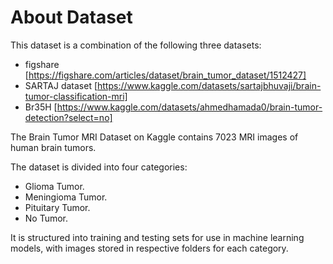 # About Dataset
This dataset is a combination of the following three datasets:
* figshare [https://figshare.com/articles/dataset/brain_tumor_dataset/1512427]
* SARTAJ dataset [https://www.kaggle.com/datasets/sartajbhuvaji/brain-tumor-classification-mri]
* Br35H [https://www.kaggle.com/datasets/ahmedhamada0/brain-tumor-detection?select=no]

The Brain Tumor MRI Dataset on Kaggle contains 7023 MRI images of human brain tumors.

The dataset is divided into four categories:

* Glioma Tumor.
* Meningioma Tumor.
* Pituitary Tumor.
* No Tumor. 

It is structured into training and testing sets for use in machine learning models, with images stored in respective folders for each category.
